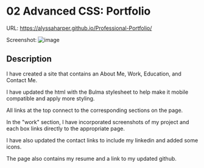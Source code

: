# 02 Advanced CSS: Portfolio

URL: https://alyssaharper.github.io/Professional-Portfolio/

Screenshot: ![image](https://user-images.githubusercontent.com/84295382/133906347-56d62a82-9214-4255-b1fa-400f616138a4.png)


## Description

I have created a site that contains an About Me, Work, Education, and Contact Me.

I have updated the html with the Bulma stylesheet to help make it mobile compatible and apply more styling.

All links at the top connect to the corresponding sections on the page.

In the "work" section, I have incorporated screenshots of my project and each box links directly to the appropriate page.

I have also updated the contact links to include my linkedin and added some icons.

The page also contains my resume and a link to my updated github.

